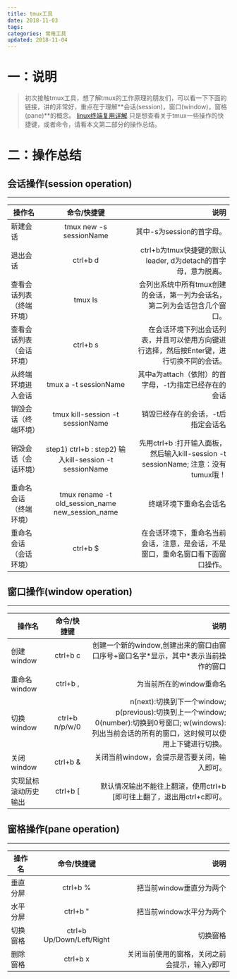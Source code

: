 ```yaml
---
title: tmux工具
date: 2018-11-03
tags:
categories: 常用工具
updated: 2018-11-04
---
```

# 一：说明
> 初次接触tmux工具，想了解tmux的工作原理的朋友们，可以看一下下面的链接，讲的非常好，重点在于理解**会话(session)，窗口(window)，窗格(pane)**的概念。
> [linux终端复用详解](https://www.cnblogs.com/wangqiguo/p/8905081.html#_labelTop)
> 只是想查看关于tmux一些操作的快捷键，或者命令，请看本文第二部分的操作总结。
<!-- more --> 
# 二：操作总结

会话操作(session operation)
----
------
| 操作名                   | 命令/快捷键                                             | 说明                                                                                      |
| -------------            | :-------------:                                         | -----:                                                                                    |
| 新建会话                 | tmux new -s sessionName                                 | 其中-s为session的首字母。                                                                 |
| 退出会话                 | ctrl+b d                                                | ctrl+b为tmux快捷键的默认leader, d为detach的首字母，意为脱离。                             |
| 查看会话列表（终端环境） | tmux ls                                                 | 会列出系统中所有tmux创建的会话，第一列为会话名，第二列为会话包含几个窗口。                |
| 查看会话列表（会话环境） | ctrl+b s                                                | 在会话环境下列出会话列表，并且可以使用方向键进行选择，然后按Enter键，进行切换不同的会话。 |
| 从终端环境进入会话       | tmux a -t sessionName                                   | 其中a为attach（依附）的首字母，-t为指定已经存在的会话                                     |
| 销毁会话（终端环境）     | tmux kill-session -t sessionName                        | 销毁已经存在的会话，-t后指定会话名                                                        |
| 销毁会话（会话环境）     | step1) ctrl+b :  step2) 输入kill-session -t sessionName | 先用ctrl+b :打开输入面板，然后输入kill-session -t sessionName; 注意：没有tumux哦！        |
| 重命名会话（终端环境）   | tmux rename -t old_session_name new_session_name        | 终端环境下重命名会话名                                                                    |
| 重命名会话（会话环境）   | ctrl+b $                                                | 在会话环境下，重命名当前会话，注意，是会话，不是窗口，重命名窗口看下面窗口操作。          |
 
 窗口操作(window operation)
 ----
 ------
 | 操作名               | 命令/快捷键     | 说明                                                                                                                                                     |
 | -------------        | :-------------: | -----:                                                                                                                                                   |
 | 创建window           | ctrl+b c        | 创建一个新的window,创建出来的窗口由窗口序号+窗口名字*显示，其中\*表示当前操作的窗口                                                                      |
 | 重命名window         | ctrl+b ,        | 为当前所在的window重命名                                                                                                                                 |
 | 切换window           | ctrl+b n/p/w/0  | n(next):切换到下一个window; p(previous):切换到上一个window; 0(number):切换到0号窗口; w(windows):列出当前会话的所有的窗口，这时候可以使用上下键进行切换。 |
 | 关闭window           | ctrl+b &        | 关闭当前window，会提示是否要关闭，输入即可。                                                                                                             |
 | 实现鼠标滚动历史输出 | ctrl+b [        | 默认情况输出不能往上翻滚，使用ctrl+b [即可往上翻了，退出用ctrl+c即可。                                                                                   | 
 
 窗格操作(pane operation)
 ----
 ------
 | 操作名        | 命令/快捷键               | 说明                                          |
 | ------------- | :-------------:           | -----:                                        |
 | 垂直分屏      | ctrl+b %                  | 把当前window垂直分为两个                      |
 | 水平分屏      | ctrl+b "                  | 把当前window水平分为两个                      |
 | 切换窗格      | ctrl+b Up/Down/Left/Right | 切换窗格                                      |
 | 删除窗格      | ctrl+b x                  | 关闭当前使用的窗格，关闭之前会提示，输入y即可 |
